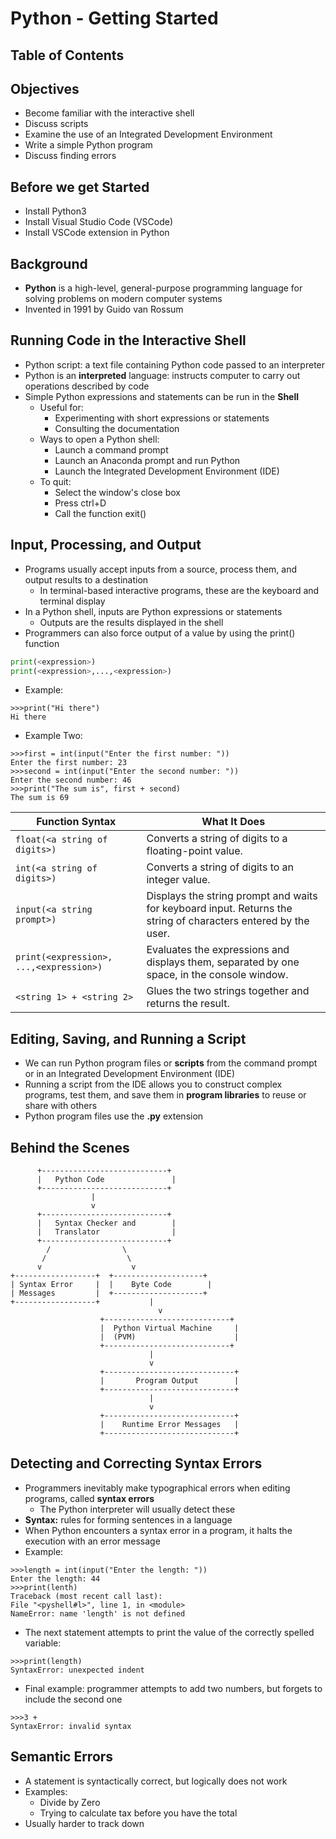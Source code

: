# Python - Getting Started

## Table of Contents

## Objectives

- Become familiar with the interactive shell
- Discuss scripts
- Examine the use of an Integrated Development Environment
- Write a simple Python program
- Discuss finding errors 

## Before we get Started

- Install Python3
- Install Visual Studio Code (VSCode)
- Install VSCode extension in Python

## Background

- **Python** is a high-level, general-purpose programming language for solving problems on modern computer systems
- Invented in 1991 by Guido van Rossum

## Running Code in the Interactive Shell

- Python script: a text file containing Python code passed to an interpreter
- Python is an **interpreted** language: instructs computer to carry out operations described by code
- Simple Python expressions and statements can be run in the **Shell**
    - Useful for:
        - Experimenting with short expressions or statements
        - Consulting the documentation
    - Ways to open a Python shell:
        - Launch a command prompt
        - Launch an Anaconda prompt and run Python
        - Launch the Integrated Development Environment (IDE)
    - To quit:
        - Select the window's close box
        - Press ctrl+D
        - Call the function exit()

## Input, Processing, and Output

- Programs usually accept inputs from a source, process them, and output results to a destination
    - In terminal-based interactive programs, these are the keyboard and terminal display
- In a Python shell, inputs are Python expressions or statements
    - Outputs are the results displayed in the shell
- Programmers can also force output of a value by using the print() function
```python
print(<expression>)
print(<expression>,...,<expression>)        
```
- Example:
```shell
>>>print("Hi there")
Hi there
```
- Example Two:
```shell
>>>first = int(input("Enter the first number: "))
Enter the first number: 23
>>>second = int(input("Enter the second number: "))
Enter the second number: 46
>>>print("The sum is", first + second)
The sum is 69
```
| Function Syntax                       | What It Does                                                                 |
|---------------------------------------|------------------------------------------------------------------------------|
| `float(<a string of digits>)`         | Converts a string of digits to a floating-point value.                        |
| `int(<a string of digits>)`           | Converts a string of digits to an integer value.                              |
| `input(<a string prompt>)`            | Displays the string prompt and waits for keyboard input. Returns the string of characters entered by the user. |
| `print(<expression>, ...,<expression>)`| Evaluates the expressions and displays them, separated by one space, in the console window. |
| `<string 1> + <string 2>`             | Glues the two strings together and returns the result.                        |

## Editing, Saving, and Running a Script

- We can run Python program files or **scripts** from the command prompt or in an Integrated Development Environment (IDE)
- Running a script from the IDE allows you to construct complex programs, test them, and save them in **program libraries** to reuse or share with others
- Python program files use the **.py** extension

## Behind the Scenes
```plaintext
      +----------------------------+
      |   Python Code               |
      +----------------------------+
                  |
                  v
      +----------------------------+
      |   Syntax Checker and        |
      |   Translator                |
      +----------------------------+
        /                \
       /                  \
      v                    v
+------------------+  +--------------------+
| Syntax Error     |  |    Byte Code        |
| Messages         |  +--------------------+
+------------------+           |
                                 v
                    +----------------------------+
                    |  Python Virtual Machine     |
                    |  (PVM)                      |
                    +----------------------------+
                               |
                               v
                    +-----------------------------+
                    |       Program Output        |
                    +-----------------------------+
                               |
                               v
                    +-----------------------------+
                    |    Runtime Error Messages   |
                    +-----------------------------+

```

## Detecting and Correcting Syntax Errors

- Programmers inevitably make typographical errors when editing programs, called **syntax errors**
    - The Python interpreter will usually detect these
- **Syntax:** rules for forming sentences in a language
- When Python encounters a syntax error in a program, it halts the execution with an error message
- Example:
```shell
>>>length = int(input("Enter the length: "))
Enter the length: 44
>>>print(lenth)
Traceback (most recent call last):
File "<pyshell#l>", line 1, in <module>
NameError: name 'length' is not defined
```
- The next statement attempts to print the value of the correctly spelled variable:
```shell
>>>print(length)
SyntaxError: unexpected indent
```
- Final example: programmer attempts to add two numbers, but forgets to include the second one
```shell
>>>3 +
SyntaxError: invalid syntax
```

## Semantic Errors

- A statement is syntactically correct, but logically does not work
- Examples:
    - Divide by Zero
    - Trying to calculate tax before you have the total
- Usually harder to track down